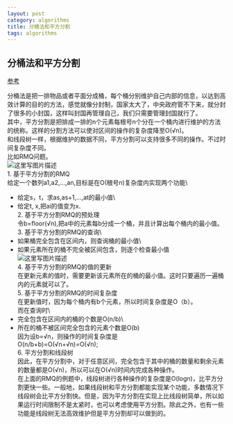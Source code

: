 ```yaml
---
layout: post
category: algorithms
title: 分桶法和平方分割
tags: algorithms
---
```


## 分桶法和平方分割

[参考](https://blog.csdn.net/qq_35713030/article/details/53304063?utm_medium=distribute.pc_relevant.none-task-blog-BlogCommendFromBaidu-1.channel_param&depth_1-utm_source=distribute.pc_relevant.none-task-blog-BlogCommendFromBaidu-1.channel_param)


分桶法是把一排物品或者平面分成桶，每个桶分别维护自己内部的信息，以达到高效计算的目的的方法，感觉就像分封制，国家太大了，中央政府管不下来，就分封了很多的小封国，这样叫封国再管理自己，我们只需要管理封国就行了。\
其中，平方分割是把排成一排的n个元素每根号n个分在一个桶内进行维护的方法的统称。这样的分割方法可以使对区间的操作的复杂度降至O(√n)。\
和线段树一样，根据维护的数据不同，平方分割可以支持很多不同的操作。不过时间复杂度不同。\
比如RMQ问题。\
![这里写图片描述](https://img-blog.csdn.net/2018022508382352?watermark/2/text/aHR0cDovL2Jsb2cuY3Nkbi5uZXQvcXFfMzU3MTMwMzA=/font/5a6L5L2T/fontsize/400/fill/I0JBQkFCMA==/dissolve/70)\
1\. 基于平方分割的RMQ\
给定一个数列a1,a2,...,an,目标是在O(根号n)复杂度内实现两个功能\
- 给定s，t，求as,as+1,...,at的最小值\
- 给定t, x,把ai的值变为x.\
2\. 基于平方分割RMQ的预处理\
令b=floor(√n),把a中的元素每b分成一个桶，并且计算出每个桶内的最小值。\
3\. 基于平方分割的RMQ的查询\
- 如果桶完全包含在区间内，则查询桶的最小值\
- 如果元素所在的桶不完全被区间包含，则逐个检查最小值\
![这里写图片描述](https://img-blog.csdn.net/20180225084152140?watermark/2/text/aHR0cDovL2Jsb2cuY3Nkbi5uZXQvcXFfMzU3MTMwMzA=/font/5a6L5L2T/fontsize/400/fill/I0JBQkFCMA==/dissolve/70)\
4\. 基于平方分割的RMQ的值的更新\
在更新元素的值时，需要更新该元素所在的桶的最小值。这时只要遍历一遍桶内的元素就可以了。\
5\. 基于平方分割的RMQ的时间复杂度\
在更新值时，因为每个桶内有b个元素，所以时间复杂度是O（b）。\
而在查询时\
- 完全包含在区间内的桶的个数是O(n/b)\
- 所在的桶不被区间完全包含的元素个数是O(b)\
因为设b=√n，则操作的时间复杂度是\
O(n/b+b)=O(√n+√n)=O(√n);\
6\. 平方分割和线段树\
因此，在平方分割中，对于任意区间，完全包含于其中的桶的数量和剩余元素的数量都是O(√n)，所以可以在O(√n)时间内完成各种操作。\
在上面的RMQ的例题中，线段树进行各种操作的复杂度是O(logn)，比平方分割更快一些。一般地，如果线段树和平方分割都能实现某个功能，多数情况下线段树会比平方分割快。但是，因为平方分割在实现上比线段树简单，所以如果运行时间限制不是太紧时，也可以考虑使用平方分割。除此之外，也有一些功能是线段树无法高效维护但是平方分割却可以做到的。
